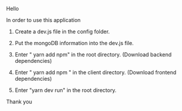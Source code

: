 Hello

In order to use this application

1. Create a dev.js file in the config folder.
2. Put the mongoDB information into the dev.js file.

3. Enter " yarn add npm" in the root directory. (Download backend dependencies)
4. Enter " yarn add npm " in the client directory. (Download frontend dependencies)
5. Enter "yarn dev run" in the root directory.


Thank you